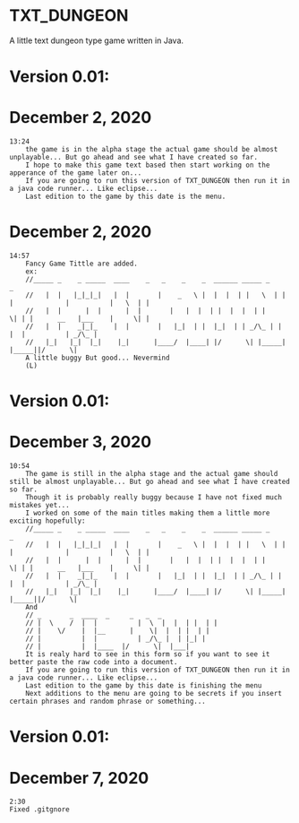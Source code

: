 # TXT_DUNGEON
A little text dungeon type game written in Java.

# Version 0.01:
# December 2, 2020
	13:24
		the game is in the alpha stage the actual game should be almost unplayable... But go ahead and see what I have created so far.
		I hope to make this game text based then start working on the apperance of the game later on... 
		If you are going to run this version of TXT_DUNGEON then run it in a java code runner... Like eclipse...
		Last edition to the game by this date is the menu.
# December 2, 2020
	14:57
		Fancy Game Tittle are added.
		ex:
		//_____ _    _ _____  ____    _   _    _    _  ______ _____ _     _ 
		//   |  |   |_|_|_|   |  |       |    _   \ |  |  |  | |   \  | | |             |          |   \  | | 
		//   |  |      |  |      |  |       |   |  |  | |  |  |  | |     \| | |      __   |___    |     \| | 
		//   |  |    _|_|_    |  |       |   |_|  | |  |_|  | | _/\_ | |          |  |          | _/\_ | 
		//   |_|   |_|  |_|    |_|      |____/  |____| |/      \| |_____| |_____||/      \|
		A little buggy But good... Nevermind
		(L)
# Version 0.01:
# December 3, 2020
	10:54
		The game is still in the alpha stage and the actual game should still be almost unplayable... But go ahead and see what I have created so far.
		Though it is probably really buggy because I have not fixed much mistakes yet...
		I worked on some of the main titles making them a little more exciting hopefully:
		//_____ _    _ _____  ____    _   _    _    _  ______ _____ _     _ 
		//   |  |   |_|_|_|   |  |       |    _   \ |  |  |  | |   \  | | |             |          |   \  | | 
		//   |  |      |  |      |  |       |   |  |  | |  |  |  | |     \| | |      __   |___    |     \| | 
		//   |  |    _|_|_    |  |       |   |_|  | |  |_|  | | _/\_ | |          |  |          | _/\_ | 
		//   |_|   |_|  |_|    |_|      |____/  |____| |/      \| |_____| |_____||/      \|
		And
		// _       _  ____  _     _   _  _
		// |  \    /  |  |          |  \  |  |  | |  | |
		// |    \/    |  |__      |    \|  |  | |  | |
		// |          |  |          | _/\_ |  | |_| |
		// |          |  |____  |/      \|  |___|
		It is realy hard to see in this form so if you want to see it better paste the raw code into a document.
		If you are going to run this version of TXT_DUNGEON then run it in a java code runner... Like eclipse...
		Last edition to the game by this date is finishing the menu
		Next additions to the menu are going to be secrets if you insert certain phrases and random phrase or something...
# Version 0.01:
# December 7, 2020
    2:30
    Fixed .gitgnore
